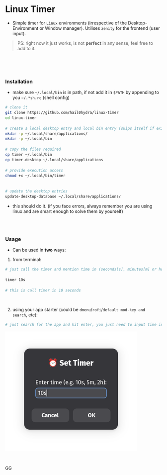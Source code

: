 # Linux Timer

- Simple timer for `Linux` environments (irrespective of the Desktop-Environment or Window manager). Utilises `zenity` for the frontend (user input).


>PS: right now it just works, is not **perfect** in any sense, feel free to add to it.


<br>
<br>
<br>

### Installation

- make sure `~/.local/bin` is in path, if not add it in `$PATH` by appending to you `~/.*sh.rc` (shell config)

```bash
# clone it
git clone https://github.com/hail0hydra/linux-timer
cd linux-timer

# create a local desktop entry and local bin entry (skips itself if exists)
mkdir -p ~/.local/share/applications/
mkdir -p ~/.local/bin 

# copy the files required
cp timer ~/.local/bin
cp timer.desktop ~/.local/share/applications

# provide execution access
chmod +x ~/.local/bin/timer


# update the desktop entries
update-desktop-database ~/.local/share/applications/
```


- this should do it. (if you face errors, always remember you are using linux and are smart enough to solve them by yourself)


<br>
<br>

### Usage

- Can be used in __two__ ways:


1. from terminal:

```bash
# just call the timer and mention time in (seconds[s], minutes[m] or hours[h])

timer 10s

# this is call timer in 10 seconds
```

<br>

2. using your app starter (could be `dmenu`/`rofi`/`default mod-key and search`, etc):

```bash
# just search for the app and hit enter, you just need to input time in seconds[s], minuites[m] or hours[h]
```

![sample](./timer.png)


<br>

GG

